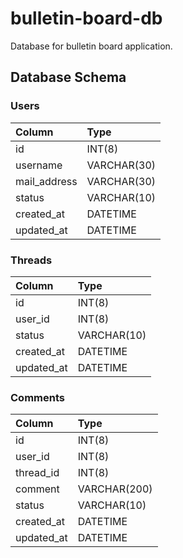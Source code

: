# bulletin-board-db
Database for bulletin board application.

## Database Schema
### Users
| Column       | Type        |
|:-------------|:------------|
| id           | INT(8)      |
| username     | VARCHAR(30) |
| mail_address | VARCHAR(30) |
| status       | VARCHAR(10) |
| created_at   | DATETIME    |
| updated_at   | DATETIME    |

### Threads
| Column     | Type        |
|:-----------|:------------|
| id         | INT(8)      |
| user_id    | INT(8)      |
| status     | VARCHAR(10) |
| created_at | DATETIME    |
| updated_at | DATETIME    |
 
### Comments
| Column     | Type         |
|:-----------|:-------------|
| id         | INT(8)       |
| user_id    | INT(8)       |
| thread_id  | INT(8)       |
| comment    | VARCHAR(200) |
| status     | VARCHAR(10)  |
| created_at | DATETIME     |
| updated_at | DATETIME     |
